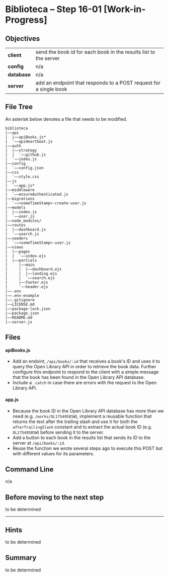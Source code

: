 # Biblioteca – Step 16-01 [Work-in-Progress]

## Objectives
|              |                                                                           |
|:------------ | :------------------------------------------------------------------------ |
| **client**   | send the book id for each book in the results list to the server          |
| **config**   | n/a                                                                       |
| **database** | n/a                                                                       |
| **server**   | add an endpoint that responds to a POST request for a single book         |

## File Tree
An asterisk below denotes a file that needs to be modified.
```
biblioteca
|––api
|  |––apiBooks.js*
|  `––apiHeartbeat.js
|––auth
|  |––strategy
|  |  `––github.js
|  `––index.js
|––config
|  `––config.json
|––css
|  `––style.css
|––js
|  `––app.js*
|––middleware
|  `––ensureAuthenticated.js
|––migrations
|  `––<someTimeStamp>-create-user.js
|––models
|  |––index.js
|  `––user.js
|––node_modules/
|––routes
|  |––dashboard.js
|  `––search.js
|––seeders
|  `––<someTimeStamp>-user.js
|––views
|  |––pages
|  |  `––index.ejs
|  |––partials
|     |––main
|     |  |––dashboard.ejs
|     |  |––landing.ejs
|     |  `––search.ejs
|     |––footer.ejs
|     `––header.ejs
|––.env
|––.env-example
|––.gitignore
|––LICENSE.md
|––package-lock.json
|––package.json
|––README.md
|––server.js
```

## Files
#### apiBooks.js
* Add an endoint, `/api/books/:id` that receives a book's ID and uses it to query the Open Library API in order to retrieve the book data. Further configure this endpoint to respond to the client with a simple message that the book has been found in the Open Library API database.
* Include a `.catch` in case there are errors with the request to the Open Library API.

#### app.js
* Because the book ID in the Open Library API database has more than we need (e.g. `/works/OL17549585W`), implement a reusable function that returns the text after the trailing slash and use it for both the `afterTrailingSlash` constant and to extract the actual book ID (e.g. `OL17549585W`) before sending it to the server.
* Add a button to each book in the results list that sends its ID to the server at `/api/books/:id`.
* Reuse the function we wrote several steps ago to execute this POST but with different values for its parameters.

## Command Line
n/a

## Before moving to the next step
to be determined

___

## Hints
to be determined

## Summary
to be determined
